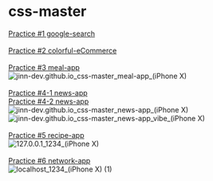# css-master
[Practice #1 google-search](https://jinn-dev.github.io/css-master/css-google-main/)
<br><br>
[Practice #2 colorful-eCommerce](https://jinn-dev.github.io/css-master/colorful-ecommerce/)
<br><br>
[Practice #3 meal-app](https://jinn-dev.github.io/css-master/meal-app/)      
![jinn-dev.github.io_css-master_meal-app_(iPhone X)](/assets/images//jinn-dev.github.io_css-master_meal-app_(iPhone%20X).png)
<br><br>
[Practice #4-1 news-app](https://jinn-dev.github.io/css-master/news-app/)    
[Practice #4-2 news-app](https://jinn-dev.github.io/css-master/news-app/vibe/)      
![jinn-dev.github.io_css-master_news-app_(iPhone X)](/assets/images//jinn-dev.github.io_css-master_news-app_(iPhone%20X).png)
![jinn-dev.github.io_css-master_news-app_vibe_(iPhone X)](/assets/images//jinn-dev.github.io_css-master_news-app_vibe_(iPhone%20X).png)
<br><br>
[Practice #5 recipe-app](https://jinn-dev.github.io/css-master/recipe-app/)      
![127.0.0.1_1234_(iPhone X)](/assets/images//127.0.0.1_1234_(iPhone%20X).png)
<br><br>
[Practice #6 network-app](https://jinn-dev.github.io/css-master/network-app/)      
![localhost_1234_(iPhone X) (1)](/assets/images//localhost_1234_(iPhone%20X)%20(1).png)
<br>
